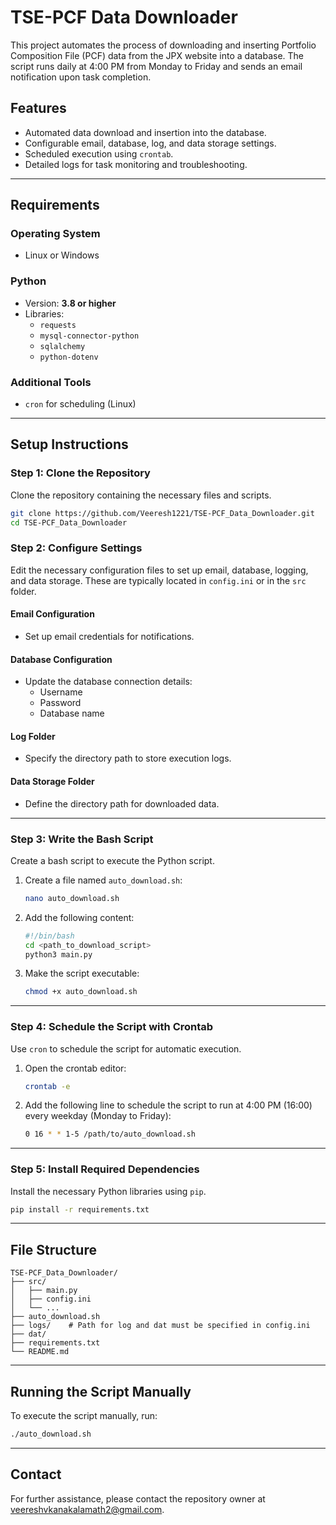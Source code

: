 # TSE-PCF Data Downloader  

This project automates the process of downloading and inserting Portfolio Composition File (PCF) data from the JPX website into a database. The script runs daily at 4:00 PM from Monday to Friday and sends an email notification upon task completion.  

## Features  
- Automated data download and insertion into the database.  
- Configurable email, database, log, and data storage settings.  
- Scheduled execution using `crontab`.  
- Detailed logs for task monitoring and troubleshooting.  

---

## Requirements  
### Operating System  
- Linux or Windows  

### Python  
- Version: **3.8 or higher**  
- Libraries:  
  - `requests`  
  - `mysql-connector-python`  
  - `sqlalchemy`  
  - `python-dotenv`  

### Additional Tools  
- `cron` for scheduling (Linux)  

---

## Setup Instructions  

### Step 1: Clone the Repository  
Clone the repository containing the necessary files and scripts.  
```bash  
git clone https://github.com/Veeresh1221/TSE-PCF_Data_Downloader.git  
cd TSE-PCF_Data_Downloader  
```  

### Step 2: Configure Settings  
Edit the necessary configuration files to set up email, database, logging, and data storage. These are typically located in `config.ini` or in the `src` folder.  

#### Email Configuration  
- Set up email credentials for notifications.  

#### Database Configuration  
- Update the database connection details:  
  - Username  
  - Password  
  - Database name

#### Log Folder  
- Specify the directory path to store execution logs.  

#### Data Storage Folder  
- Define the directory path for downloaded data.  

---

### Step 3: Write the Bash Script  
Create a bash script to execute the Python script.  

1. Create a file named `auto_download.sh`:  
   ```bash  
   nano auto_download.sh  
   ```  
2. Add the following content:  
   ```bash  
   #!/bin/bash  
   cd <path_to_download_script>  
   python3 main.py  
   ```  

3. Make the script executable:  
   ```bash  
   chmod +x auto_download.sh  
   ```  

---

### Step 4: Schedule the Script with Crontab  
Use `cron` to schedule the script for automatic execution.  

1. Open the crontab editor:  
   ```bash  
   crontab -e  
   ```  

2. Add the following line to schedule the script to run at 4:00 PM (16:00) every weekday (Monday to Friday):  
   ```bash  
   0 16 * * 1-5 /path/to/auto_download.sh  
   ```  

---

### Step 5: Install Required Dependencies  
Install the necessary Python libraries using `pip`.  
```bash  
pip install -r requirements.txt  
```  

---

## File Structure  

```  
TSE-PCF_Data_Downloader/  
├── src/  
│   ├── main.py  
│   ├── config.ini  
│   └── ...  
├── auto_download.sh  
├── logs/    # Path for log and dat must be specified in config.ini 
├── dat/  
├── requirements.txt  
└── README.md  
```  

---

## Running the Script Manually  
To execute the script manually, run:  
```bash  
./auto_download.sh  
```  

---

## Contact  
For further assistance, please contact the repository owner at [veereshvkanakalamath2@gmail.com](mailto:veereshvkanakalamath2@gmail.com).  

